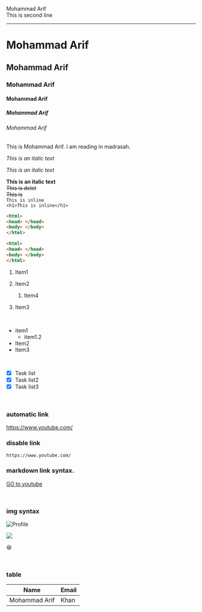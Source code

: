 <!--Markdown tutorial-->
Mohammad Arif  
This is second line 

---
# Mohammad Arif
## Mohammad Arif
### Mohammad Arif
#### Mohammad Arif
##### Mohammad Arif
###### Mohammad Arif
<p>This is Mohammad Arif. I am reading in madrasah.</p>
<i>This is an italic text</i>

_This is an italic text_

__This is an italic text__  
<del>This is delet</del>  
~~This is~~  
`This is inline`    
`<h1>This is inline</h1>`  
```html
<html>
<head> </head>
<body> </body>
</html>
```
```html
<html>
<head> </head>
<body> </body>
</html>
```

1. Item1 

2. Item2 
   1. Item4

3. Item3

<br/>

- item1
   - item1.2
- Item2
- Item3
<br/>

- [x] Task list
- [x] Task list2
- [x] Task list3   
<br/>  

 ### automatic link
 https://www.youtube.com/

 ### disable link
 `https://www.youtube.com/`    
### markdown link syntax.
 [GO to youtube][websitelink]

<!--all link is here-->
[websitelink]: https://www.facebook.com/   

<br/> 

### img syntax
<!--img is here-->
![Profile](client.jpg)

<img src="client.jpg">

<br/>

😆

<br/>

### table   
| Name | Email | 
| ----- | ------|
|Mohammad Arif| Khan| 